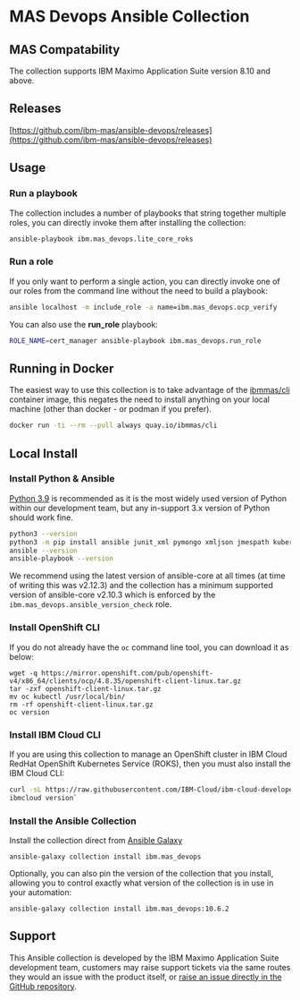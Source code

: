 MAS Devops Ansible Collection
===============================================================================

MAS Compatability
-------------------------------------------------------------------------------
The collection supports IBM Maximo Application Suite version 8.10 and above.


Releases
-------------------------------------------------------------------------------
[https://github.com/ibm-mas/ansible-devops/releases](https://github.com/ibm-mas/ansible-devops/releases)


Usage
-------------------------------------------------------------------------------
### Run a playbook
The collection includes a number of playbooks that string together multiple roles, you can directly invoke them after installing the collection:

```bash
ansible-playbook ibm.mas_devops.lite_core_roks
```

### Run a role
If you only want to perform a single action, you can directly invoke one of our roles from the command line without the need to build a playbook:

```bash
ansible localhost -m include_role -a name=ibm.mas_devops.ocp_verify
```

You can also use the **run_role** playbook:

```bash
ROLE_NAME=cert_manager ansible-playbook ibm.mas_devops.run_role
```

Running in Docker
-------------------------------------------------------------------------------
The easiest way to use this collection is to take advantage of the [ibmmas/cli](https://quay.io/repository/ibmmas/cli) container image, this negates the need to install anything on your local machine (other than docker - or podman if you prefer).

```bash
docker run -ti --rm --pull always quay.io/ibmmas/cli
```


Local Install
-------------------------------------------------------------------------------
### Install Python & Ansible
[Python 3.9](https://www.python.org/downloads/) is recommended as it is the most widely used version of Python within our development team, but any in-support 3.x version of Python should work fine.

```bash
python3 --version
python3 -m pip install ansible junit_xml pymongo xmljson jmespath kubernetes==12.0.1 openshift==0.12.1
ansible --version
ansible-playbook --version
```

We recommend using the latest version of ansible-core at all times (at time of writing this was v2.12.3) and the collection has a minimum supported version of ansible-core v2.10.3 which is enforced by the `ibm.mas_devops.ansible_version_check` role.

### Install OpenShift CLI
If you do not already have the `oc` command line tool, you can download it as below:

```
wget -q https://mirror.openshift.com/pub/openshift-v4/x86_64/clients/ocp/4.8.35/openshift-client-linux.tar.gz
tar -zxf openshift-client-linux.tar.gz
mv oc kubectl /usr/local/bin/
rm -rf openshift-client-linux.tar.gz
oc version
```

### Install IBM Cloud CLI
If you are using this collection to manage an OpenShift cluster in IBM Cloud RedHat OpenShift Kubernetes Service (ROKS), then you must also install the IBM Cloud CLI:

```bash
curl -sL https://raw.githubusercontent.com/IBM-Cloud/ibm-cloud-developer-tools/master/linux-installer/idt-installer | bash
ibmcloud version`
```


### Install the Ansible Collection
Install the collection direct from [Ansible Galaxy](https://galaxy.ansible.com/ibm/mas_devops)

```
ansible-galaxy collection install ibm.mas_devops
```

Optionally, you can also pin the version of the collection that you install, allowing you to control exactly what version of the collection is in use in your automation:
```
ansible-galaxy collection install ibm.mas_devops:10.6.2
```


Support
-------------------------------------------------------------------------------
This Ansible collection is developed by the IBM Maximo Application Suite development team, customers may raise support tickets via the same routes they would an issue with the product itself, or [raise an issue directly in the GitHub repository](https://github.com/ibm-mas/ansible-devops/issues).


<!--
## Install via Automation Operator
You can now install the Maximo Application Suite via a single operator. The operator will run all the MAS ansible in the background for you.  This is a good approach if you do not have extensive MAS experience or do not want to install via other methods.  The operator provides defaults for a straightforward installation.

To leverage this approach, install the custom catalog into your cluster and simply install and use the operator as any other operator.  More detailed instructions and installation notes can be found [here](https://github.com/cloud-native-toolkit/operator-masauto)
-->
